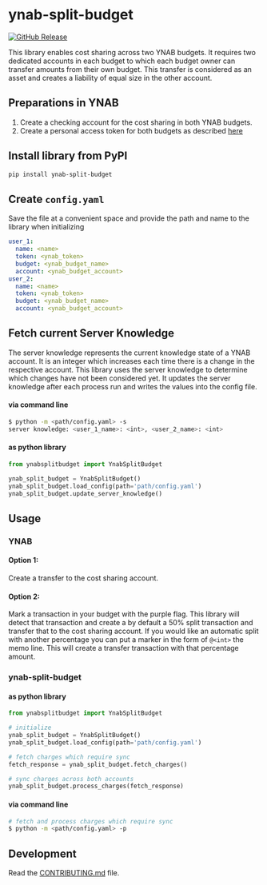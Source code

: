# ynab-split-budget

[![GitHub Release](https://img.shields.io/github/release/dnbasta/ynab-split-budget?style=flat)]() 

This library enables cost sharing across two YNAB budgets. It requires two dedicated accounts in each budget to which
each budget owner can transfer amounts from their own budget. This transfer is considered as an asset and 
creates a liability of equal size in the other account.

## Preparations in YNAB
1. Create a checking account for the cost sharing in both YNAB budgets.
2. Create a personal access token for both budgets as described [here](https://api.ynab.com/)

## Install library from PyPI

```bash
pip install ynab-split-budget
```

## Create `config.yaml`
Save the file at a convenient space and provide the path and name to the library when initializing
```yaml
user_1:
  name: <name>
  token: <ynab_token>
  budget: <ynab_budget_name>
  account: <ynab_budget_account>
user_2:
  name: <name>
  token: <ynab_token>
  budget: <ynab_budget_name>
  account: <ynab_budget_account>
```
## Fetch current Server Knowledge
 The server knowledge represents the current knowledge state of a YNAB account. It is an integer which increases 
 each time there is a change in the respective account. This library uses the server knowledge to determine which
 changes have not been considered yet. It updates the server knowledge after each process run and writes the values 
 into the config file.

#### via command line
```bash
$ python -m <path/config.yaml> -s
server knowledge: <user_1_name>: <int>, <user_2_name>: <int>
```
#### as python library
```python
from ynabsplitbudget import YnabSplitBudget

ynab_split_budget = YnabSplitBudget()
ynab_split_budget.load_config(path='path/config.yaml')
ynab_split_budget.update_server_knowledge()
```
## Usage

### YNAB
#### Option 1: 
Create a transfer to the cost sharing account.
#### Option 2:
Mark a transaction in your budget with the purple flag. This library will detect that transaction and create a 
by default a 50% split transaction and transfer that to the cost sharing account. If you would like an automatic split 
with another percentage you can put a marker in the form of `@<int>` the memo line. This will create a transfer 
transaction with that percentage amount.


### ynab-split-budget

#### as python library

```py
from ynabsplitbudget import YnabSplitBudget

# initialize
ynab_split_budget = YnabSplitBudget()
ynab_split_budget.load_config(path='path/config.yaml')

# fetch charges which require sync
fetch_response = ynab_split_budget.fetch_charges()

# sync charges across both accounts
ynab_split_budget.process_charges(fetch_response)
```
#### via command line
```bash
# fetch and process charges which require sync
$ python -m <path/config.yaml> -p
```

## Development

Read the [CONTRIBUTING.md](CONTRIBUTING.md) file.